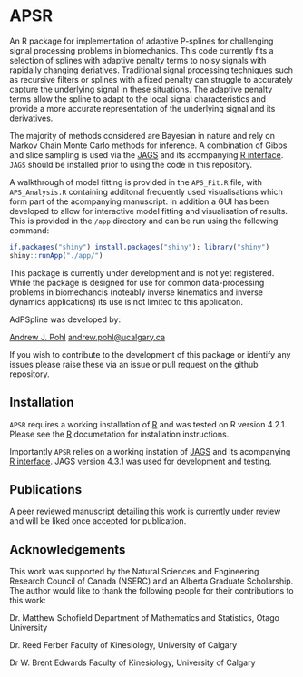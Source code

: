# APSR

An R package for implementation of adaptive P-splines for challenging signal processing problems in biomechanics. This code currently fits a selection of splines with adaptive penalty terms to noisy signals with rapidally changing deriatives.  Traditional signal processing techniques such as recursive filters or splines with a fixed penalty can struggle to accurately capture the underlying signal in these situations.  The adaptive penalty terms allow the spline to adapt to the local signal characteristics and provide a more accurate representation of the underlying signal and its derivatives.

The majority of  methods considered are Bayesian in nature and rely on Markov Chain Monte Carlo methods for inference.  A combination of Gibbs and slice sampling is used via the [JAGS](https://mcmc-jags.sourceforge.io/)   and its acompanying [R interface](https://cran.r-project.org/web/packages/rjags/index.html).  `JAGS` should be installed prior to using the code in this repository.

A walkthrough of model fitting is provided in the `APS_Fit.R` file, with `APS_Analysis.R` containing additonal frequently used visualisations which form part of the acompanying manuscript.  In addition a GUI has been developed to allow for interactive model fitting and visualisation of results.  This is provided in the `/app` directory and can be run using the following command:

```r
if.packages("shiny") install.packages("shiny"); library("shiny")
shiny::runApp("./app/")
```

This package is currently under development and is not yet registered.  While the package is designed for use for common data-processing problems in biomechancis (noteably inverse kinematics and inverse dynamics applications) its use is not limited to this application.

AdPSpline was developed by:

[Andrew J. Pohl](https://andypohlnz.github.io/)
andrew.pohl@ucalgary.ca

If you wish to contribute to the development of this package or identify any issues please raise these via an issue or pull request on the github repository.

## Installation
`APSR` requires a working installation of [R](https://www.r-project.org/) and was tested on R version 4.2.1.  Please see the [R](https://www.r-project.org/) documetation for installation instructions.

Importantly `APSR` relies on a working instation of [JAGS](https://mcmc-jags.sourceforge.io/) and its acompanying [R interface](https://cran.r-project.org/web/packages/rjags/index.html).  JAGS version 4.3.1 was used for development and testing.

## Publications
A peer reviewed manuscript detailing this work is currently under review and will be liked once accepted for publication.

## Acknowledgements
This work was supported by the Natural Sciences and Engineering Research Council of Canada (NSERC) and an Alberta Graduate Scholarship. The author would like to thank the following people for their contributions to this work:

Dr. Matthew Schofield
Department of Mathematics and Statistics, Otago University

Dr. Reed Ferber
Faculty of Kinesiology, University of Calgary

Dr W. Brent Edwards
Faculty of Kinesiology, University of Calgary